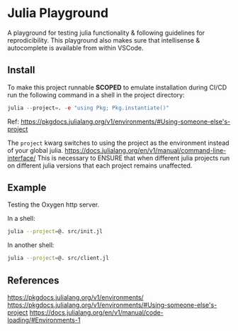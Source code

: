 # Julia Playground

A playground for testing julia functionality & following guidelines for reprodicibility.
This playground also makes sure that intellisense & autocomplete is available from within VSCode.


## Install


To make this project runnable **SCOPED** to emulate installation during CI/CD run the following command
in a shell in the project directory:
```jl
julia --project=. -e "using Pkg; Pkg.instantiate()"
```

Ref: https://pkgdocs.julialang.org/v1/environments/#Using-someone-else's-project

The `project` kwarg switches to using the project as the environment instead of your global julia.
https://docs.julialang.org/en/v1/manual/command-line-interface/
This is necessary to ENSURE that when different julia projects run on different julia versions that
each project remains unaffected.


## Example

Testing the Oxygen http server.

In a shell:
```sh
julia --project=@. src/init.jl
```

In another shell:
```sh
julia --project=@. src/client.jl
```

## References

https://pkgdocs.julialang.org/v1/environments/
https://pkgdocs.julialang.org/v1/environments/#Using-someone-else's-project
https://docs.julialang.org/en/v1/manual/code-loading/#Environments-1